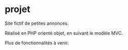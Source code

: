 # projet
Site fictif de petites annonces.

Réalisé en PHP orienté objet, en suivant le modèle MVC.

Plus de fonctionnalités à venir.
